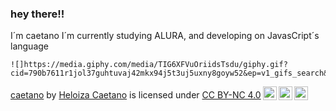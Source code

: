 ### hey there!!
I´m caetano
I´m currently studying ALURA, and developing on JavasCript´s language


    ![]https://media.giphy.com/media/TIG6XFVuOriidsTsdu/giphy.gif?cid=790b7611r1jol37guhtuvaj42mkx94j5t3uj5uxny8goyw52&ep=v1_gifs_search&rid=giphy.gif&ct=g




<p xmlns:cc="http://creativecommons.org/ns#" xmlns:dct="http://purl.org/dc/terms/"><a property="dct:title" rel="cc:attributionURL" href="https://codespaces.new/hbcaetano/caetano">caetano</a> by <a rel="cc:attributionURL dct:creator" property="cc:attributionName" href="https://github.com/hbcaetano">Heloiza Caetano</a> is licensed under <a href="https://creativecommons.org/licenses/by-nc/4.0/?ref=chooser-v1" target="_blank" rel="license noopener noreferrer" style="display:inline-block;">CC BY-NC 4.0<img style="height:22px!important;margin-left:3px;vertical-align:text-bottom;" src="https://mirrors.creativecommons.org/presskit/icons/cc.svg?ref=chooser-v1" alt=""><img style="height:22px!important;margin-left:3px;vertical-align:text-bottom;" src="https://mirrors.creativecommons.org/presskit/icons/by.svg?ref=chooser-v1" alt=""><img style="height:22px!important;margin-left:3px;vertical-align:text-bottom;" src="https://mirrors.creativecommons.org/presskit/icons/nc.svg?ref=chooser-v1" alt=""></a></p>
